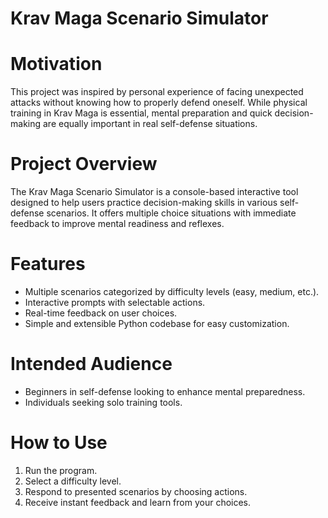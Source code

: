 # Krav Maga Scenario Simulator

# Motivation

This project was inspired by personal experience of facing unexpected attacks without knowing how to properly defend oneself. While physical training in Krav Maga is essential, mental preparation and quick decision-making are equally important in real self-defense situations.

# Project Overview

The Krav Maga Scenario Simulator is a console-based interactive tool designed to help users practice decision-making skills in various self-defense scenarios. It offers multiple choice situations with immediate feedback to improve mental readiness and reflexes.

# Features

- Multiple scenarios categorized by difficulty levels (easy, medium, etc.).  
- Interactive prompts with selectable actions.  
- Real-time feedback on user choices.  
- Simple and extensible Python codebase for easy customization.

# Intended Audience

- Beginners in self-defense looking to enhance mental preparedness.  
- Individuals seeking solo training tools.  

# How to Use

1. Run the program.  
2. Select a difficulty level.  
3. Respond to presented scenarios by choosing actions.  
4. Receive instant feedback and learn from your choices.